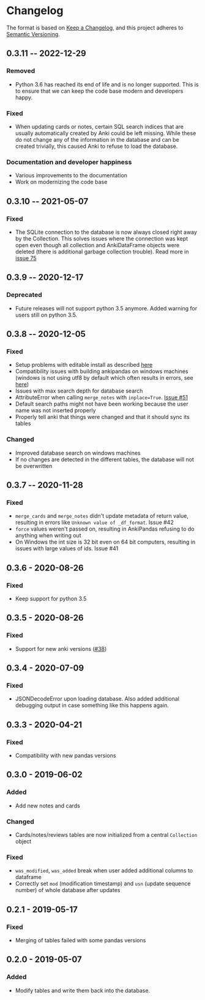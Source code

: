 # Changelog

The format is based on [Keep a Changelog](https://keepachangelog.com/en/1.0.0/),
and this project adheres to [Semantic Versioning](https://semver.org/spec/v2.0.0.html).

## 0.3.11 -- 2022-12-29

### Removed

- Python 3.6 has reached its end of life and is no longer supported. This is to
  ensure that we can keep the code base modern and developers happy.

### Fixed

- When updating cards or notes, certain SQL search indices that are usually
  automatically created by Anki could be left missing. While these do not
  change any of the information in the database and can be created trivially,
  this caused Anki to refuse to load the database.

### Documentation and developer happiness

- Various improvements to the documentation
- Work on modernizing the code base

## 0.3.10 -- 2021-05-07

### Fixed

- The SQLite connection to the database is now always closed right away by the Collection.
  This solves issues where the connection was kept open even though all collection and
  AnkiDataFrame objects were deleted (there is additional garbage collection trouble).
  Read more in [issue 75](https://github.com/klieret/AnkiPandas/issues/75)

## 0.3.9 -- 2020-12-17

### Deprecated

- Future releases will not support python 3.5 anymore. Added warning for users still on
  python 3.5.

## 0.3.8 -- 2020-12-05

### Fixed

- Setup problems with editable install as described [here](https://github.com/pypa/pip/issues/7953)
- Compatibility issues with building ankipandas on windows machines (windows is not
  using utf8 by default which often results in errors, see
  [here](https://discuss.python.org/t/pep-597-enable-utf-8-mode-by-default-on-windows/3122))
- Issues with max search depth for database search
- AttributeError when calling `merge_notes` with `inplace=True`. [Issue #51](https://github.com/klieret/AnkiPandas/issues/51)
- Default search paths might not have been working because the user name was not inserted properly
- Properly tell anki that things were changed and that it should sync its tables

### Changed

- Improved database search on windows machines
- If no changes are detected in the different tables, the database will not be overwritten

## 0.3.7 -- 2020-11-28

### Fixed

- `merge_cards` and `merge_notes` didn't update metadata of return value, resulting in errors like
  `Unknown value of _df_format`. Issue #42
- `force` values weren't passed on, resulting in AnkiPandas refusing to do anything
  when writing out
- On Windows the int size is 32 bit even on 64 bit computers, resulting in issues with
  large values of ids. Issue #41


## 0.3.6 - 2020-08-26

### Fixed

- Keep support for python 3.5

## 0.3.5 - 2020-08-26

### Fixed

- Support for new anki versions ([#38](https://github.com/klieret/AnkiPandas/issues/38))

## 0.3.4 - 2020-07-09

### Fixed

- JSONDecodeError upon loading database. Also added additional debugging output in case something like this happens again.

## 0.3.3 - 2020-04-21

### Fixed

- Compatibility with new pandas versions

## 0.3.0 - 2019-06-02

### Added

- Add new notes and cards

### Changed

- Cards/notes/reviews tables are now initialized from a central ``Collection`` object

### Fixed

- ``was_modified``, ``was_added`` break when user added additional columns to dataframe
- Correctly set ``mod`` (modification timestamp) and ``usn`` (update sequence number) of whole database after updates

## 0.2.1 - 2019-05-17

### Fixed

- Merging of tables failed with some pandas versions

## 0.2.0 - 2019-05-07

### Added

- Modify tables and write them back into the database.
